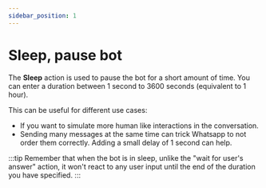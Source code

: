 ```yaml
---
sidebar_position: 1
---
```


# Sleep, pause bot

The **Sleep** action is used to pause the bot for a short amount of time. You can enter a duration between 1 second to 3600 seconds (equivalent to 1 hour).

This can be useful for different use cases:

- If you want to simulate more human like interactions in the conversation.
- Sending many messages at the same time can trick Whatsapp to not order them correctly. Adding a small delay of 1 second can help.

:::tip
Remember that when the bot is in sleep, unlike the "wait for user's answer" action, it won't react to any user input until the end of the duration you have specified.
:::
